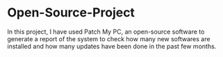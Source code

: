 # Open-Source-Project

In this project, I have used Patch My PC, an open-source software to generate a report of the system to check how many new softwares are installed and how many updates have been done in the past few months.

